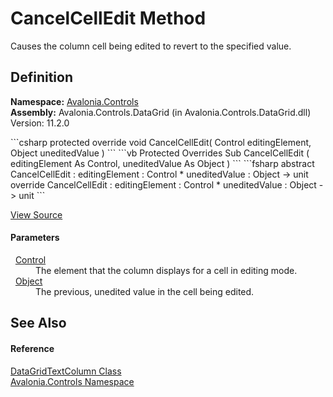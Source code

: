 # CancelCellEdit Method


Causes the column cell being edited to revert to the specified value.



## Definition
**Namespace:** <a href="N_Avalonia_Controls">Avalonia.Controls</a>  
**Assembly:** Avalonia.Controls.DataGrid (in Avalonia.Controls.DataGrid.dll) Version: 11.2.0

<Tabs groupId="api-code-preview">
<TabItem value="csharp" label="C#">
```csharp
protected override void CancelCellEdit(
	Control editingElement,
	Object uneditedValue
)
```
</TabItem>
<TabItem value="vb" label="VB">
```vb
Protected Overrides Sub CancelCellEdit ( 
	editingElement As Control,
	uneditedValue As Object
)
```
</TabItem>
<TabItem value="fsharp" label="F#">
```fsharp
abstract CancelCellEdit : 
        editingElement : Control * 
        uneditedValue : Object -> unit 
override CancelCellEdit : 
        editingElement : Control * 
        uneditedValue : Object -> unit 
```
</TabItem>
</Tabs>



<a href="https://github.com/AvaloniaUI/Avalonia/tree/master/src/Avalonia.Controls.DataGrid/DataGridTextColumn.cs#L151" title="View the source code">View Source</a>



#### Parameters
<dl><dt>  <a href="T_Avalonia_Controls_Control">Control</a></dt><dd>The element that the column displays for a cell in editing mode.</dd><dt>  <a href="https://learn.microsoft.com/dotnet/api/system.object" target="_blank" rel="noopener noreferrer">Object</a></dt><dd>The previous, unedited value in the cell being edited.</dd></dl>

## See Also


#### Reference
<a href="T_Avalonia_Controls_DataGridTextColumn">DataGridTextColumn Class</a>  
<a href="N_Avalonia_Controls">Avalonia.Controls Namespace</a>  
